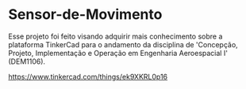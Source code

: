 # Sensor-de-Movimento
Esse projeto foi feito visando adquirir mais conhecimento sobre a plataforma TinkerCad para o andamento da disciplina de 'Concepção, Projeto, Implementação e Operação em Engenharia Aeroespacial I' (DEM1106).

https://www.tinkercad.com/things/ek9XKRL0p16
